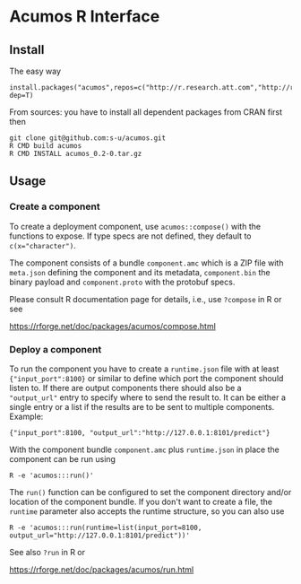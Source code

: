 # Acumos R Interface

## Install

The easy way

    install.packages("acumos",repos=c("http://r.research.att.com","http://rforge.net"), dep=T)

From sources: you have to install all dependent packages from CRAN first then

    git clone git@github.com:s-u/acumos.git
    R CMD build acumos
    R CMD INSTALL acumos_0.2-0.tar.gz

## Usage

### Create a component

To create a deployment component, use `acumos::compose()` with the functions to expose. If type specs are not defined, they default to `c(x="character")`.

The component consists of a bundle `component.amc` which is a ZIP file with `meta.json` defining the component and its metadata, `component.bin` the binary payload and `component.proto` with the protobuf specs.

Please consult R documentation page for details, i.e., use `?compose` in R or see

https://rforge.net/doc/packages/acumos/compose.html

### Deploy a component

To run the component you have to create a `runtime.json` file with at least `{"input_port":8100}` or similar to define which port the component should listen to. If there are output components there should also be a `"output_url"` entry to specify where to send the result to. It can be either a single entry or a list if the results are to be sent to multiple components. Example:

    {"input_port":8100, "output_url":"http://127.0.0.1:8101/predict"}

With the component bundle `component.amc` plus `runtime.json` in place the component can be run using

    R -e 'acumos:::run()'

The `run()` function can be configured to set the component directory and/or location of the component bundle. If you don't want to create a file, the `runtime` parameter also accepts the runtime structure, so you can also use

    R -e 'acumos:::run(runtime=list(input_port=8100, output_url="http://127.0.0.1:8101/predict"))'

See also `?run` in R or

https://rforge.net/doc/packages/acumos/run.html
